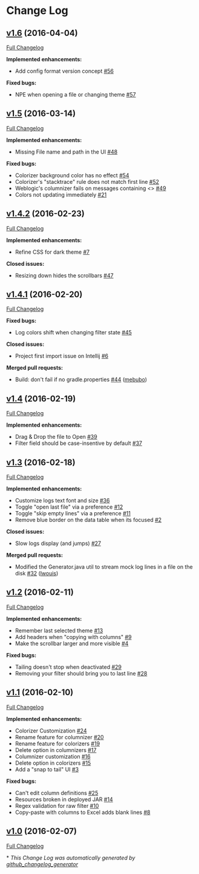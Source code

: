 # Change Log

## [v1.6](https://bintray.com/joffrey-bion/applications/fx-log/1.6) (2016-04-04)
[Full Changelog](https://github.com/joffrey-bion/fx-log/compare/v1.5...v1.6)

**Implemented enhancements:**

- Add config format version concept [\#56](https://github.com/joffrey-bion/fx-log/issues/56)

**Fixed bugs:**

- NPE when opening a file or changing theme [\#57](https://github.com/joffrey-bion/fx-log/issues/57)

## [v1.5](https://bintray.com/joffrey-bion/applications/fx-log/1.5) (2016-03-14)
[Full Changelog](https://github.com/joffrey-bion/fx-log/compare/v1.4.2...v1.5)

**Implemented enhancements:**

- Missing File name and path in the UI [\#48](https://github.com/joffrey-bion/fx-log/issues/48)

**Fixed bugs:**

- Colorizer background color has no effect [\#54](https://github.com/joffrey-bion/fx-log/issues/54)
- Colorizer's "stacktrace" rule does not match first line [\#52](https://github.com/joffrey-bion/fx-log/issues/52)
- Weblogic's columnizer fails on messages containing \<\> [\#49](https://github.com/joffrey-bion/fx-log/issues/49)
- Colors not updating immediately [\#21](https://github.com/joffrey-bion/fx-log/issues/21)

## [v1.4.2](https://bintray.com/joffrey-bion/applications/fx-log/1.4.2) (2016-02-23)
[Full Changelog](https://github.com/joffrey-bion/fx-log/compare/v1.4.1...v1.4.2)

**Implemented enhancements:**

- Refine CSS for dark theme [\#7](https://github.com/joffrey-bion/fx-log/issues/7)

**Closed issues:**

- Resizing down hides the scrollbars [\#47](https://github.com/joffrey-bion/fx-log/issues/47)

## [v1.4.1](https://bintray.com/joffrey-bion/applications/fx-log/1.4.1) (2016-02-20)
[Full Changelog](https://github.com/joffrey-bion/fx-log/compare/v1.4...v1.4.1)

**Fixed bugs:**

- Log colors shift when changing filter state [\#45](https://github.com/joffrey-bion/fx-log/issues/45)

**Closed issues:**

- Project first import issue on Intellij [\#6](https://github.com/joffrey-bion/fx-log/issues/6)

**Merged pull requests:**

- Build: don't fail if no gradle.properties [\#44](https://github.com/joffrey-bion/fx-log/pull/44) ([mebubo](https://github.com/mebubo))

## [v1.4](https://bintray.com/joffrey-bion/applications/fx-log/1.4) (2016-02-19)
[Full Changelog](https://github.com/joffrey-bion/fx-log/compare/v1.3...v1.4)

**Implemented enhancements:**

- Drag & Drop the file to Open [\#39](https://github.com/joffrey-bion/fx-log/issues/39)
- Filter field should be case-insentive by default [\#37](https://github.com/joffrey-bion/fx-log/issues/37)

## [v1.3](https://bintray.com/joffrey-bion/applications/fx-log/1.3) (2016-02-18)
[Full Changelog](https://github.com/joffrey-bion/fx-log/compare/v1.2...v1.3)

**Implemented enhancements:**

- Customize logs text font and size [\#36](https://github.com/joffrey-bion/fx-log/issues/36)
- Toggle "open last file" via a preference [\#12](https://github.com/joffrey-bion/fx-log/issues/12)
- Toggle "skip empty lines" via a preference [\#11](https://github.com/joffrey-bion/fx-log/issues/11)
- Remove blue border on the data table when its focused [\#2](https://github.com/joffrey-bion/fx-log/issues/2)

**Closed issues:**

- Slow logs display \(and jumps\) [\#27](https://github.com/joffrey-bion/fx-log/issues/27)

**Merged pull requests:**

- Modified the Generator.java util to stream mock log lines in a file on the disk [\#32](https://github.com/joffrey-bion/fx-log/pull/32) ([lwouis](https://github.com/lwouis))

## [v1.2](https://bintray.com/joffrey-bion/applications/fx-log/1.2) (2016-02-11)
[Full Changelog](https://github.com/joffrey-bion/fx-log/compare/v1.1...v1.2)

**Implemented enhancements:**

- Remember last selected theme [\#13](https://github.com/joffrey-bion/fx-log/issues/13)
- Add headers when "copying with columns" [\#9](https://github.com/joffrey-bion/fx-log/issues/9)
- Make the scrollbar larger and more visible [\#4](https://github.com/joffrey-bion/fx-log/issues/4)

**Fixed bugs:**

- Tailing doesn't stop when deactivated [\#29](https://github.com/joffrey-bion/fx-log/issues/29)
- Removing your filter should bring you to last line [\#28](https://github.com/joffrey-bion/fx-log/issues/28)

## [v1.1](https://bintray.com/joffrey-bion/applications/fx-log/1.1) (2016-02-10)
[Full Changelog](https://github.com/joffrey-bion/fx-log/compare/v1.0...v1.1)

**Implemented enhancements:**

- Colorizer Customization [\#24](https://github.com/joffrey-bion/fx-log/issues/24)
- Rename feature for columnizer [\#20](https://github.com/joffrey-bion/fx-log/issues/20)
- Rename feature for colorizers [\#19](https://github.com/joffrey-bion/fx-log/issues/19)
- Delete option in columnizers [\#17](https://github.com/joffrey-bion/fx-log/issues/17)
- Columnizer customization [\#16](https://github.com/joffrey-bion/fx-log/issues/16)
- Delete option in colorizers [\#15](https://github.com/joffrey-bion/fx-log/issues/15)
- Add a "snap to tail" UI [\#3](https://github.com/joffrey-bion/fx-log/issues/3)

**Fixed bugs:**

- Can't edit column definitions [\#25](https://github.com/joffrey-bion/fx-log/issues/25)
- Resources broken in deployed JAR [\#14](https://github.com/joffrey-bion/fx-log/issues/14)
- Regex validation for raw filter [\#10](https://github.com/joffrey-bion/fx-log/issues/10)
- Copy-paste with columns to Excel adds blank lines [\#8](https://github.com/joffrey-bion/fx-log/issues/8)

## [v1.0](https://bintray.com/joffrey-bion/applications/fx-log/1.0) (2016-02-07)
[Full Changelog](https://github.com/joffrey-bion/fx-log/compare/v0.9...v1.0)



\* *This Change Log was automatically generated by [github_changelog_generator](https://github.com/skywinder/Github-Changelog-Generator)*
